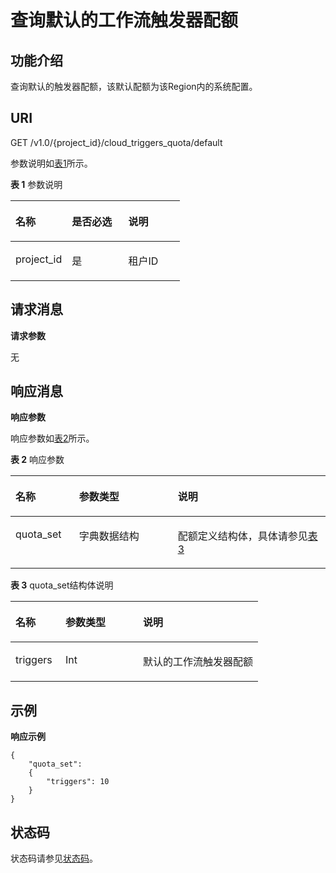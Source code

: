 # 查询默认的工作流触发器配额<a name="ZH-CN_TOPIC_0115410478"></a>

## 功能介绍<a name="section32133347"></a>

查询默认的触发器配额，该默认配额为该Region内的系统配置。

## URI<a name="section20764673"></a>

GET /v1.0/\{project\_id\}/cloud\_triggers\_quota/default

参数说明如[表1](#table48832041)所示。    

**表 1**  参数说明

<a name="table48832041"></a>
<table><thead align="left"><tr id="row15681504"><th class="cellrowborder" valign="top" width="33.33333333333333%" id="mcps1.2.4.1.1"><p id="p62242305"><a name="p62242305"></a><a name="p62242305"></a>名称</p>
</th>
<th class="cellrowborder" valign="top" width="33.33333333333333%" id="mcps1.2.4.1.2"><p id="p8461910"><a name="p8461910"></a><a name="p8461910"></a>是否必选</p>
</th>
<th class="cellrowborder" valign="top" width="33.33333333333333%" id="mcps1.2.4.1.3"><p id="p14326087"><a name="p14326087"></a><a name="p14326087"></a>说明</p>
</th>
</tr>
</thead>
<tbody><tr id="row19562430"><td class="cellrowborder" valign="top" width="33.33333333333333%" headers="mcps1.2.4.1.1 "><p id="p41052960"><a name="p41052960"></a><a name="p41052960"></a>project_id</p>
</td>
<td class="cellrowborder" valign="top" width="33.33333333333333%" headers="mcps1.2.4.1.2 "><p id="p36955479"><a name="p36955479"></a><a name="p36955479"></a>是</p>
</td>
<td class="cellrowborder" valign="top" width="33.33333333333333%" headers="mcps1.2.4.1.3 "><p id="p40603851"><a name="p40603851"></a><a name="p40603851"></a>租户ID</p>
</td>
</tr>
</tbody>
</table>

## 请求消息<a name="section52664332"></a>

**请求参数**

无

## 响应消息<a name="section4216941"></a>

**响应参数**

响应参数如[表2](#table12411157161819)所示。    

**表 2**  响应参数

<a name="table12411157161819"></a>
<table><thead align="left"><tr id="row3241135718183"><th class="cellrowborder" valign="top" width="20.202020202020204%" id="mcps1.2.4.1.1"><p id="p192411257171818"><a name="p192411257171818"></a><a name="p192411257171818"></a>名称</p>
</th>
<th class="cellrowborder" valign="top" width="31.313131313131308%" id="mcps1.2.4.1.2"><p id="p15241115741811"><a name="p15241115741811"></a><a name="p15241115741811"></a>参数类型</p>
</th>
<th class="cellrowborder" valign="top" width="48.484848484848484%" id="mcps1.2.4.1.3"><p id="p7241135761813"><a name="p7241135761813"></a><a name="p7241135761813"></a>说明</p>
</th>
</tr>
</thead>
<tbody><tr id="row324114572187"><td class="cellrowborder" valign="top" width="20.202020202020204%" headers="mcps1.2.4.1.1 "><p id="p2241205718188"><a name="p2241205718188"></a><a name="p2241205718188"></a>quota_set</p>
</td>
<td class="cellrowborder" valign="top" width="31.313131313131308%" headers="mcps1.2.4.1.2 "><p id="p1241115771813"><a name="p1241115771813"></a><a name="p1241115771813"></a>字典数据结构</p>
</td>
<td class="cellrowborder" valign="top" width="48.484848484848484%" headers="mcps1.2.4.1.3 "><p id="p172418572187"><a name="p172418572187"></a><a name="p172418572187"></a>配额定义结构体，具体请参见<a href="#table13241115719182">表3</a></p>
</td>
</tr>
</tbody>
</table>

**表 3**  quota\_set结构体说明

<a name="table13241115719182"></a>
<table><thead align="left"><tr id="row182416573181"><th class="cellrowborder" valign="top" width="20.202020202020204%" id="mcps1.2.4.1.1"><p id="p92411572188"><a name="p92411572188"></a><a name="p92411572188"></a>名称</p>
</th>
<th class="cellrowborder" valign="top" width="31.313131313131308%" id="mcps1.2.4.1.2"><p id="p224155781810"><a name="p224155781810"></a><a name="p224155781810"></a>参数类型</p>
</th>
<th class="cellrowborder" valign="top" width="48.484848484848484%" id="mcps1.2.4.1.3"><p id="p624112576188"><a name="p624112576188"></a><a name="p624112576188"></a>说明</p>
</th>
</tr>
</thead>
<tbody><tr id="row224145719180"><td class="cellrowborder" valign="top" width="20.202020202020204%" headers="mcps1.2.4.1.1 "><p id="p1241115721810"><a name="p1241115721810"></a><a name="p1241115721810"></a>triggers</p>
</td>
<td class="cellrowborder" valign="top" width="31.313131313131308%" headers="mcps1.2.4.1.2 "><p id="p11241165741819"><a name="p11241165741819"></a><a name="p11241165741819"></a>Int</p>
</td>
<td class="cellrowborder" valign="top" width="48.484848484848484%" headers="mcps1.2.4.1.3 "><p id="p22555232104258"><a name="p22555232104258"></a><a name="p22555232104258"></a>默认的工作流触发器配额</p>
</td>
</tr>
</tbody>
</table>

## 示例<a name="section197429395141"></a>

**响应示例**

```
{
    "quota_set": 
    {
        "triggers": 10
    }
}
```

## 状态码<a name="section37952469"></a>

状态码请参见[状态码](状态码.md)。

